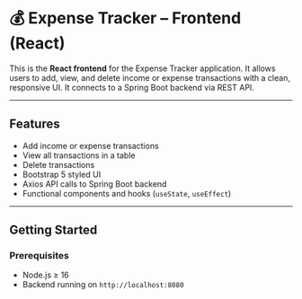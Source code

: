 # 💰 Expense Tracker – Frontend (React)

This is the **React frontend** for the Expense Tracker application. It allows users to add, view, and delete income or expense transactions with a clean, responsive UI. It connects to a Spring Boot backend via REST API.

-----------------------------------------------------------------------------------------------------

##  Features

-  Add income or expense transactions
-  View all transactions in a table
-  Delete transactions
-  Bootstrap 5 styled UI
-  Axios API calls to Spring Boot backend
-  Functional components and hooks (`useState`, `useEffect`)

-----------------------------------------------------------------------------------------------------

##  Getting Started

### Prerequisites

- Node.js ≥ 16
- Backend running on `http://localhost:8080`


